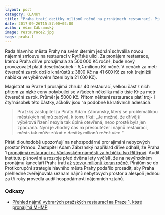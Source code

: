 ```yaml
---
layout: post
category: CLANKY
title: "Praha tratí desítky milionů ročně na pronájmech restaurací. Piráti je chtějí přesoutěžit"
date: 2017-09-26T15:57:00+02:00
author: Adam Zábranský
image: restaurace2.jpg
tags: praha-1
---
```


Rada hlavního města Prahy na svém úterním jednání schválila novou nájemní smlouvu na restauraci v Rytířské ulici. Za pronájem restaurace, kterou Praha dříve pronajímala za 500 000 Kč ročně, bude nový provozovatel platit desetinásobek - 5,4 milionu Kč ročně. V cenách za metr čtvereční za rok došlo k nárůstů z 3800 Kč na 41 600 Kč za rok (nejnižší nabídka ve výběrovém řízení byla 21 000 Kč).

Magistrát na Praze 1 pronajímá zhruba 40 restaurací, velkou část z nich přitom za nízké ceny pohybující se v řádech několika málo tisíc Kč za metr čtvereční za rok. Průměr je 5000 Kč. Přitom některé restaurace platí troj- i čtyřnásobek této částky, ačkoliv jsou na podobně lukrativních adresách.

> Pražský zastupitel za Piráty Adam Zábranský, který se problematikou městských nájmů zabývá, k tomu říká: „Je možné, že dřívější výběrová řízení nebyla tak úplně otevřená, nebo prostě byla jen zpackaná. Nyní je vhodný čas na přesoutěžení nájmů restaurací, město tak může získat o desítky milionů ročně více.“

Piráti dlouhodobě upozorňují na nehospodárné pronajímání nebytových prostor Prahou. Zastupitel Adam Zábranský například dříve odhalil, že Praha 1 [pronajímá restauraci na Václavském náměstí za hubičku Ivo Rittigovi](http://www.euro.cz/praha/mesto-trati-kvuli-rittigovym-restauracim-miliony-tvrdi-pirati-1313317). Audit Institutu plánování a rozvoje před dvěma lety vyčíslil, že na nevýhodném pronájmu kanceláří Praha tratí až [stovky milionů korun ročně](https://praha.pirati.cz/nevyhodne-najmy.html). Pirátům se do Protikorupční strategie hlavního města Prahy podařilo prosadit, aby Praha přehledně zveřejňovala seznam nájmů nebytových prostor a alespoň jednou za tři roky provedla audit hospodárnosti nájemních vztahů.

### Odkazy

* [Přehled nájmů vybraných pražských restaurací na Praze 1, které pronajímá MHMP](https://github.com/pirati-web/praha.pirati.cz/blob/gh-pages/assets/xlsx/restaurace-p1.xlsx)
